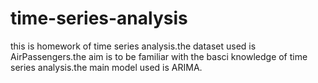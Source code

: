 # time-series-analysis
this is homework of time series analysis.the dataset used is AirPassengers.the aim is to be familiar with the basci knowledge of time series analysis.the main model used is ARIMA.
